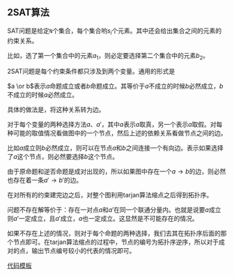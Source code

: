 ## 2SAT算法

SAT问题是给定`N`个集合，每个集合哟$s_i$个元素。其中还会给出集合之间的元素的约束关系。

比如，选了第一个集合中的元素$a_1$，则必定要选择第二个集合中的元素$b_2$。

2SAT问题是每个约束条件都只涉及到两个变量。通用的形式是

$a \or b$表示$a$命题成立或者$b$命题成立。其等价于$a$不成立的时候$b$必然成立，$b$不成立的时候$a$必然成立。

具体的做法是，将这种关系转为边。

对于每个变量的两种选择方法$a$、$a'$，其中$a$表示$a$取真，另一个表示$a$取假。对每种可能的取值情况看做图中的一个节点，然后上述的依赖关系看做节点之间的边。

比如$a$成立则$b$必然成立，则可以在节点$a$和$b$之间连接一个有向边。表示如果选择了$a$这个节点，则必然要选择$b$这个节点。

由于原命题和逆否命题是成对出现的，所以如果图中存在一个$a \to b$的边，则必然也存在着一条$a' \to b'$的边。

在对所有的约束建完边之后，对整个图利用tarjan算法缩点之后得到拓扑序。

问题不存在解等价于：存在一对点$a$和$a'$在同一个联通分量内。也就是说要$a$成立则$a’$一定成立，且$a'$成立，$a$也一定成立。这显然是不可能存在的情况。

如果不存在上述的情况，则对于每个命题的两种选择，我们去其在拓扑序后面的那个节点即可。在tarjan算法缩点的过程中，节点的编号为拓扑序逆序，所以对于成对的点，输出节点编号较小的代表的情况即可。

[代码模板](2SAT.cpp)
